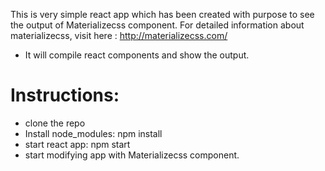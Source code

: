 This is very simple react app which has been created with purpose to see the output of Materializecss component. For detailed information about materializecss, visit here : http://materializecss.com/
- It will compile react components and show the output.

# Instructions:
- clone the repo
- Install node_modules: npm install
- start react app: npm start
- start modifying app with Materializecss component.
